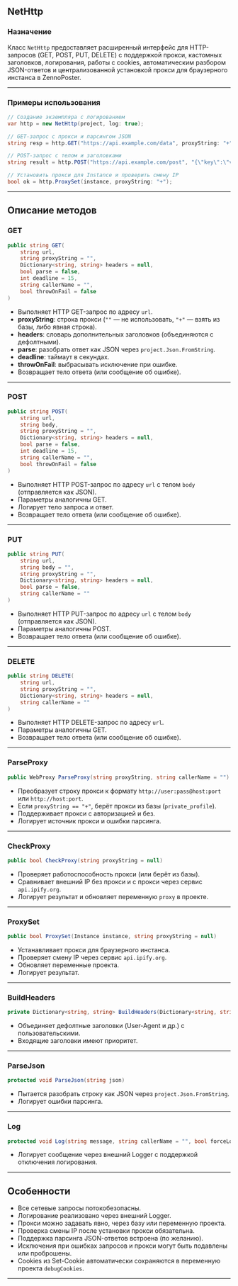 

##  NetHttp

### Назначение

Класс `NetHttp` предоставляет расширенный интерфейс для HTTP-запросов (GET, POST, PUT, DELETE) с поддержкой прокси, кастомных заголовков, логирования, работы с cookies, автоматическим разбором JSON-ответов и централизованной установкой прокси для браузерного инстанса в ZennoPoster.

---

### Примеры использования

```csharp
// Создание экземпляра с логированием
var http = new NetHttp(project, log: true);

// GET-запрос с прокси и парсингом JSON
string resp = http.GET("https://api.example.com/data", proxyString: "+", parse: true);

// POST-запрос с телом и заголовками
string result = http.POST("https://api.example.com/post", "{\"key\":\"value\"}", headers: new Dictionary<string, string> { { "Authorization", "Bearer token" } });

// Установить прокси для Instance и проверить смену IP
bool ok = http.ProxySet(instance, proxyString: "+");
```


---

## Описание методов

### GET

```csharp
public string GET(
    string url,
    string proxyString = "",
    Dictionary<string, string> headers = null,
    bool parse = false,
    int deadline = 15,
    string callerName = "",
    bool throwOnFail = false
)
```

- Выполняет HTTP GET-запрос по адресу `url`.
- **proxyString**: строка прокси (`""` — не использовать, `"+"` — взять из базы, либо явная строка).
- **headers**: словарь дополнительных заголовков (объединяются с дефолтными).
- **parse**: разобрать ответ как JSON через `project.Json.FromString`.
- **deadline**: таймаут в секундах.
- **throwOnFail**: выбрасывать исключение при ошибке.
- Возвращает тело ответа (или сообщение об ошибке).

---

### POST

```csharp
public string POST(
    string url,
    string body,
    string proxyString = "",
    Dictionary<string, string> headers = null,
    bool parse = false,
    int deadline = 15,
    string callerName = "",
    bool throwOnFail = false
)
```

- Выполняет HTTP POST-запрос по адресу `url` с телом `body` (отправляется как JSON).
- Параметры аналогичны GET.
- Логирует тело запроса и ответ.
- Возвращает тело ответа (или сообщение об ошибке).

---

### PUT

```csharp
public string PUT(
    string url,
    string body = "",
    string proxyString = "",
    Dictionary<string, string> headers = null,
    bool parse = false,
    string callerName = ""
)
```

- Выполняет HTTP PUT-запрос по адресу `url` с телом `body` (отправляется как JSON).
- Параметры аналогичны POST.
- Возвращает тело ответа (или сообщение об ошибке).

---

### DELETE

```csharp
public string DELETE(
    string url,
    string proxyString = "",
    Dictionary<string, string> headers = null,
    string callerName = ""
)
```

- Выполняет HTTP DELETE-запрос по адресу `url`.
- Параметры аналогичны GET.
- Возвращает тело ответа (или сообщение об ошибке).

---

### ParseProxy

```csharp
public WebProxy ParseProxy(string proxyString, string callerName = "")
```

- Преобразует строку прокси к формату `http://user:pass@host:port` или `http://host:port`.
- Если `proxyString == "+"`, берёт прокси из базы (`private_profile`).
- Поддерживает прокси с авторизацией и без.
- Логирует источник прокси и ошибки парсинга.

---

### CheckProxy

```csharp
public bool CheckProxy(string proxyString = null)
```

- Проверяет работоспособность прокси (или берёт из базы).
- Сравнивает внешний IP без прокси и с прокси через сервис `api.ipify.org`.
- Логирует результат и обновляет переменную `proxy` в проекте.

---

### ProxySet

```csharp
public bool ProxySet(Instance instance, string proxyString = null)
```

- Устанавливает прокси для браузерного инстанса.
- Проверяет смену IP через сервис `api.ipify.org`.
- Обновляет переменные проекта.
- Логирует результат.

---

### BuildHeaders

```csharp
private Dictionary<string, string> BuildHeaders(Dictionary<string, string> inputHeaders = null)
```

- Объединяет дефолтные заголовки (User-Agent и др.) с пользовательскими.
- Входящие заголовки имеют приоритет.

---

### ParseJson

```csharp
protected void ParseJson(string json)
```

- Пытается разобрать строку как JSON через `project.Json.FromString`.
- Логирует ошибки парсинга.

---

### Log

```csharp
protected void Log(string message, string callerName = "", bool forceLog = false)
```

- Логирует сообщение через внешний Logger с поддержкой отключения логирования.

---

## Особенности

- Все сетевые запросы потокобезопасны.
- Логирование реализовано через внешний Logger.
- Прокси можно задавать явно, через базу или переменную проекта.
- Проверка смены IP после установки прокси обязательна.
- Поддержка парсинга JSON-ответов встроена (по желанию).
- Исключения при ошибках запросов и прокси могут быть подавлены или проброшены.
- Cookies из Set-Cookie автоматически сохраняются в переменную проекта `debugCookies`.

---

